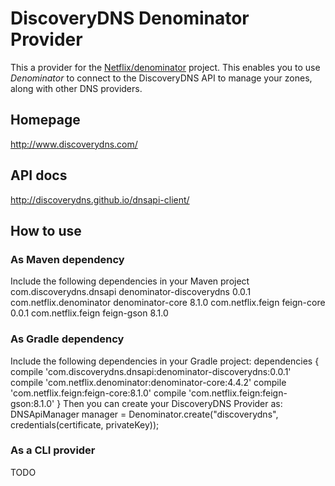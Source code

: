 # DiscoveryDNS Denominator Provider
This a provider for the [Netflix/denominator](https://github.com/Netflix/denominator) project.
This enables you to use _Denominator_ to connect to the DiscoveryDNS API to manage your zones, along with other DNS providers.

## Homepage
http://www.discoverydns.com/

## API docs
http://discoverydns.github.io/dnsapi-client/

## How to use

### As Maven dependency
Include the following dependencies in your Maven project
<dependencies>
   <dependency>
      <groupId>com.discoverydns.dnsapi</groupId>
      <artifactId>denominator-discoverydns</artifactId>
      <version>0.0.1</version>
   </dependency>
   <dependency>
      <groupId>com.netflix.denominator</groupId>
      <artifactId>denominator-core</artifactId>
      <version>8.1.0</version>
   </dependency>
   <dependency>
      <groupId>com.netflix.feign</groupId>
      <artifactId>feign-core</artifactId>
      <version>0.0.1</version>
   </dependency>
   <dependency>
      <groupId>com.netflix.feign</groupId>
      <artifactId>feign-gson</artifactId>
      <version>8.1.0</version>
   </dependency>
</dependencies>

### As Gradle dependency
Include the following dependencies in your Gradle project:
dependencies {
  compile 'com.discoverydns.dnsapi:denominator-discoverydns:0.0.1'
  compile 'com.netflix.denominator:denominator-core:4.4.2'
  compile 'com.netflix.feign:feign-core:8.1.0'
  compile 'com.netflix.feign:feign-gson:8.1.0'
}
Then you can create your DiscoveryDNS Provider as:
DNSApiManager manager = Denominator.create("discoverydns", credentials(certificate, privateKey));

### As a CLI provider
TODO